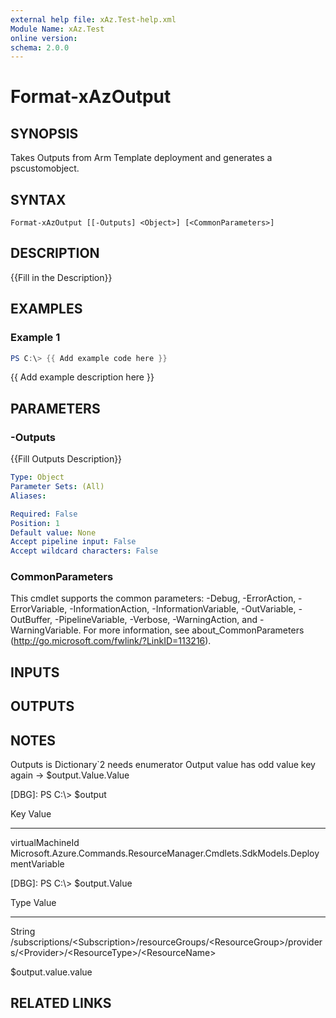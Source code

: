 ```yaml
---
external help file: xAz.Test-help.xml
Module Name: xAz.Test
online version:
schema: 2.0.0
---
```


# Format-xAzOutput

## SYNOPSIS
Takes Outputs from Arm Template deployment and generates a pscustomobject.

## SYNTAX

```
Format-xAzOutput [[-Outputs] <Object>] [<CommonParameters>]
```

## DESCRIPTION
{{Fill in the Description}}

## EXAMPLES

### Example 1
```powershell
PS C:\> {{ Add example code here }}
```

{{ Add example description here }}

## PARAMETERS

### -Outputs
{{Fill Outputs Description}}

```yaml
Type: Object
Parameter Sets: (All)
Aliases:

Required: False
Position: 1
Default value: None
Accept pipeline input: False
Accept wildcard characters: False
```

### CommonParameters
This cmdlet supports the common parameters: -Debug, -ErrorAction, -ErrorVariable, -InformationAction, -InformationVariable, -OutVariable, -OutBuffer, -PipelineVariable, -Verbose, -WarningAction, and -WarningVariable.
For more information, see about_CommonParameters (http://go.microsoft.com/fwlink/?LinkID=113216).

## INPUTS

## OUTPUTS

## NOTES
Outputs is Dictionary\`2  needs enumerator
Output value has odd value key again -\> $output.Value.Value

\[DBG\]: PS C:\\\> $output

Key              Value
---              -----
virtualMachineId Microsoft.Azure.Commands.ResourceManager.Cmdlets.SdkModels.DeploymentVariable

\[DBG\]: PS C:\\\> $output.Value

Type   Value
----   -----
String /subscriptions/\<Subscription\>/resourceGroups/\<ResourceGroup\>/providers/\<Provider\>/\<ResourceType\>/\<ResourceName\>

$output.value.value

## RELATED LINKS
